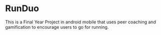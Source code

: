 # RunDuo
This is a Final Year Project in android mobile that uses peer coaching and gamification to encourage users to go for running. 
